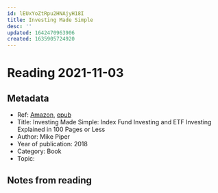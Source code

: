 ```yaml
---
id: lEUxYoZtRpu2HNAjyH18I
title: Investing Made Simple
desc: ''
updated: 1642470963906
created: 1635905724920
---
```

# Reading 2021-11-03

## Metadata

- Ref: [Amazon](https://www.amazon.com/Investing-Made-Simple-Index-Explained-ebook/dp/B004KA9RN2), [epub](https://docdrop.org/epub/Investing-Made-Simple_-Index-Fu---Mike-Piper-l6y6s.epub/?loc=titlepage.xhtml)
- Title: Investing Made Simple: Index Fund Investing and ETF Investing Explained in 100 Pages or Less
- Author: Mike Piper
- Year of publication: 2018
- Category: Book
- Topic: 

## Notes from reading
